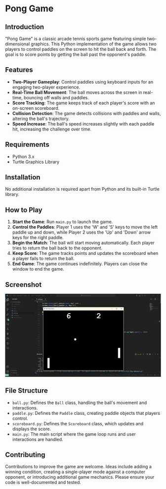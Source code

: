# Pong Game

## Introduction
"Pong Game" is a classic arcade tennis sports game featuring simple two-dimensional graphics. This Python implementation of the game allows two players to control paddles on the screen to hit the ball back and forth. The goal is to score points by getting the ball past the opponent's paddle.

## Features
- **Two-Player Gameplay**: Control paddles using keyboard inputs for an engaging two-player experience.
- **Real-Time Ball Movement**: The ball moves across the screen in real-time, bouncing off walls and paddles.
- **Score Tracking**: The game keeps track of each player's score with an on-screen scoreboard.
- **Collision Detection**: The game detects collisions with paddles and walls, altering the ball's trajectory.
- **Speed Increase**: The ball's speed increases slightly with each paddle hit, increasing the challenge over time.

## Requirements
- Python 3.x
- Turtle Graphics Library

## Installation
No additional installation is required apart from Python and its built-in Turtle library.

## How to Play
1. **Start the Game**: Run `main.py` to launch the game.
2. **Control the Paddles**: Player 1 uses the 'W' and 'S' keys to move the left paddle up and down, while Player 2 uses the 'Up' and 'Down' arrow keys for the right paddle.
3. **Begin the Match**: The ball will start moving automatically. Each player tries to return the ball back to the opponent.
4. **Keep Score**: The game tracks points and updates the scoreboard when a player fails to return the ball.
5. **End Game**: The game continues indefinitely. Players can close the window to end the game.

## Screenshot
![Pong Game in Action](screenshots/game_play.png)

## File Structure
- `ball.py`: Defines the `Ball` class, handling the ball's movement and interactions.
- `paddle.py`: Defines the `Paddle` class, creating paddle objects that players control.
- `scoreboard.py`: Defines the `Scoreboard` class, which updates and displays the score.
- `main.py`: The main script where the game loop runs and user interactions are handled.

## Contributing
Contributions to improve the game are welcome. Ideas include adding a winning condition, creating a single-player mode against a computer opponent, or introducing additional game mechanics. Please ensure your code is well-documented and tested.
